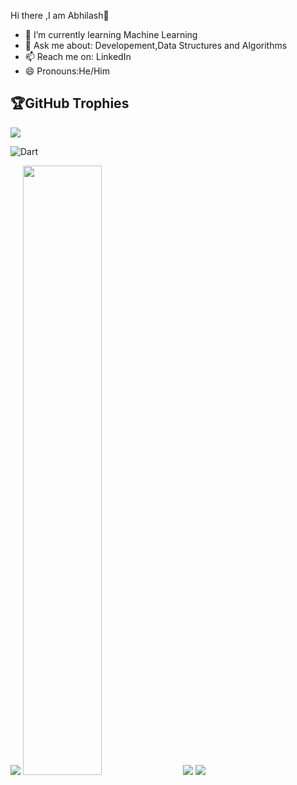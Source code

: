  Hi there ,I am Abhilash👋

- 🌱 I’m currently learning Machine Learning
- 💬 Ask me about: Developement,Data Structures and Algorithms
- 📫 Reach me on: LinkedIn
- 😄 Pronouns:He/Him
## 🏆GitHub Trophies
![](https://github-trophies.vercel.app/?username=k-kavya-28&theme=radical&no-frame=false&no-bg=false&margin-w=4)

![Dart](https://img.shields.io/badge/dart-%230175C2.svg?style=for-the-badge&logo=dart&logoColor=white)

<img  src="https://github-readme-stats.vercel.app/api?username=abhi-1407&&show_icons=true&theme=radical"/>
<img src="http://github-readme-streak-stats.herokuapp.com?user=abhi-1407&theme=radical" width="50%">
<img src="https://github-readme-stats.vercel.app/api/top-langs/?username=abhi-1407&layout=compact&theme=vision-friendly-dark)](https://github.com/anuraghazra/github-readme-stats)">
<img src="https://activity-graph.herokuapp.com/graph?username=abhi-1407&theme=tokyo-night)](https://github.com/ashutosh00710/github-readme-activity-graph">

 
